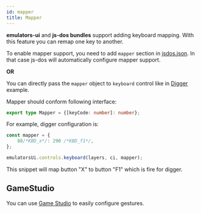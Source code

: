 ```yaml
---
id: mapper
title: Mapper
---
```


**emulators-ui** and **js-dos bundles** support adding keyboard mapping. With this feature you can
remap one key to another.

To enable mapper support, you need to add `mapper` section in [jsdos.json](configuration#jsdosjsdosjson).
In that case js-dos will automatically configure mapper support.

**OR**

You can directly pass the `mapper` object to `keyboard` control like in [Digger](ui-digger) example.

Mapper should conform following interface:

```typescript
export type Mapper = {[keyCode: number]: number};
```

For example, digger configuration is:
```typescript
const mapper = {
    88/*KBD_x*/: 290 /*KBD_f1*/,
};

emulatorsUi.controls.keyboard(layers, ci, mapper);
```

This snippet will map button "X" to button "F1" which is fire for digger.

## GameStudio

You can use [Game Studio](game-studio) to easily configure gestures.

